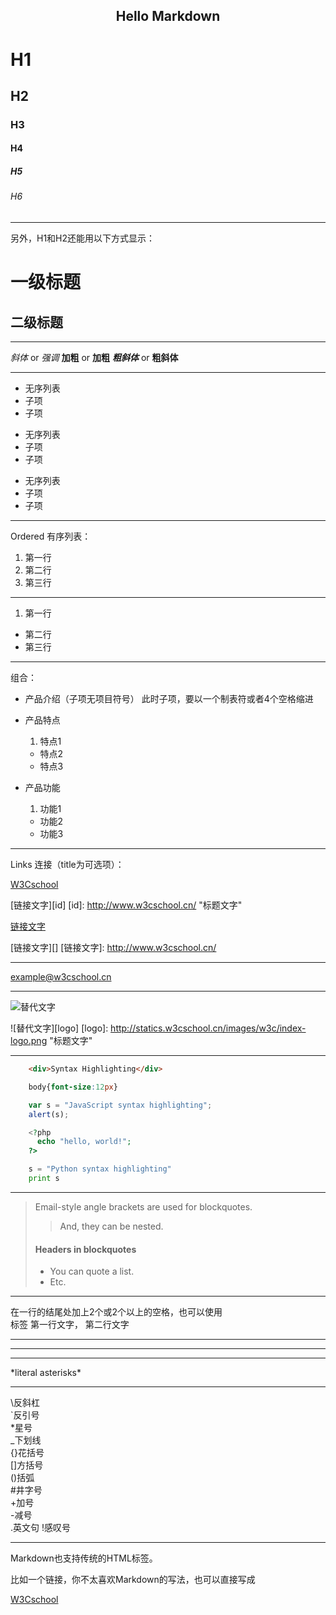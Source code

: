 <center><h2>Hello Markdown</h2></center>

#  H1
##  H2
###  H3
####  H4
#####  H5
######  H6

---

另外，H1和H2还能用以下方式显示：

一级标题
===
 
二级标题
---

---

*斜体* or _强调_
**加粗** or __加粗__
***粗斜体*** or __粗斜体__

---

* 无序列表
* 子项
* 子项
 
+ 无序列表
+ 子项
+ 子项
 
- 无序列表
- 子项
- 子项

---

Ordered 有序列表：

1. 第一行
2. 第二行
3. 第三行
---
1. 第一行
- 第二行
- 第三行

---

组合：

* 产品介绍（子项无项目符号）
    此时子项，要以一个制表符或者4个空格缩进
 
* 产品特点
    1. 特点1
    - 特点2
    - 特点3
* 产品功能
    1. 功能1
    - 功能2
    - 功能3

---

Links 连接（title为可选项）：

[W3Cschool](http://www.w3cschool.cn/ "W3Cschool")

[链接文字][id]
[id]: http://www.w3cschool.cn/ "标题文字"

[链接文字](../path/file/readme.text "标题文字")

[链接文字][]
[链接文字]: http://www.w3cschool.cn/

---

<example@w3cschool.cn>

---

![替代文字](http://statics.w3cschool.cn/images/w3c/index-logo.png "标题文字")

![替代文字][logo]
[logo]: http://statics.w3cschool.cn/images/w3c/index-logo.png "标题文字"


---

```html
    <div>Syntax Highlighting</div>
```

```css
    body{font-size:12px}
```

```javascript
    var s = "JavaScript syntax highlighting";
    alert(s);
```

```php
    <?php
      echo "hello, world!";
    ?>
```

```python
    s = "Python syntax highlighting"
    print s
```

---

> Email-style angle brackets
> are used for blockquotes.
> > And, they can be nested.
> #### Headers in blockquotes
> * You can quote a list.
> * Etc.

---

在一行的结尾处加上2个或2个以上的空格，也可以使用</br>标签
第一行文字，
第二行文字


***
* * *
- - -

\*literal asterisks\*

---

\反斜杠  
`反引号  
*星号  
_下划线  
{}花括号  
[]方括号  
()括弧  
#井字号  
+加号  
-减号  
.英文句 
!感叹号

---

Markdown也支持传统的HTML标签。

比如一个链接，你不太喜欢Markdown的写法，也可以直接写成

<a href="https://www.w3cschool.cn/">W3Cschool</a>